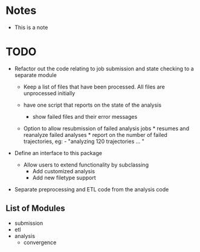 # Notes
* This is a note

# TODO
* Refactor out the code relating to job submission and state checking to a separate module
	* Keep a list of files that have been processed.  All files are unprocessed initially
	* have one script that reports on the state of the analysis
		* show failed files and their error messages
	
	* Option to allow resubmission of failed analysis jobs
			* resumes and reanalyze failed analyses
			* report on the number of failed trajectories, eg:
					- "analyzing 120 trajectories ... "

* Define an interface to this package
    * Allow users to extend functionality by subclassing
        * Add customized analysis
        * Add new filetype support
        
* Separate preprocessing and ETL code from the analysis code

## List of Modules
* submission
* etl
* analysis
    * convergence

